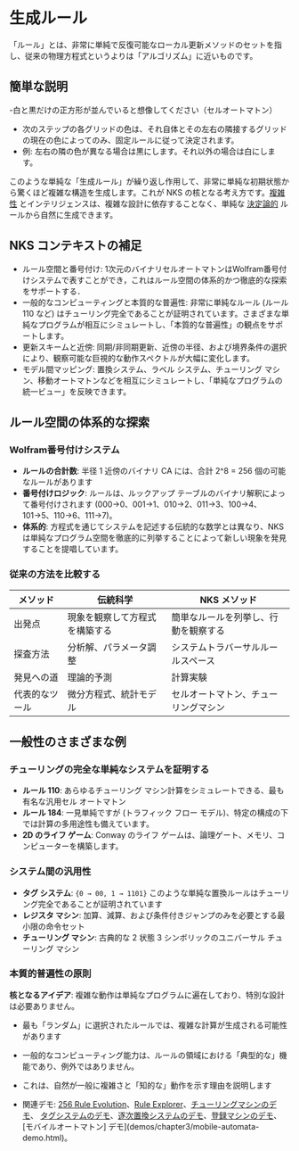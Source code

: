 # 生成ルール

「ルール」とは、非常に単純で反復可能なローカル更新メソッドのセットを指し、従来の物理方程式というよりは「アルゴリズム」に近いものです。

## 簡単な説明

-白と黒だけの正方形が並んでいると想像してください（セルオートマトン）
- 次のステップの各グリッドの色は、それ自体とその左右の隣接するグリッドの現在の色によってのみ、固定ルールに従って決定されます。
- 例: 左右の隣の色が異なる場合は黒にします。それ以外の場合は白にします。

このような単純な「生成ルール」が繰り返し作用して、非常に単純な初期状態から驚くほど複雑な構造を生成します。これが NKS の核となる考え方です。[複雑性](annotation:complexity) とインテリジェンスは、複雑な設計に依存することなく、単純な [決定論的](annotation:determinism) ルールから自然に生成できます。

## NKS コンテキストの補足

- ルール空間と番号付け: 1次元のバイナリセルオートマトンはWolfram番号付けシステムで表すことができ，これはルール空間の体系的かつ徹底的な探索をサポートする．
- 一般的なコンピューティングと本質的な普遍性: 非常に単純なルール (ルール 110 など) はチューリング完全であることが証明されています。さまざまな単純なプログラムが相互にシミュレートし、「本質的な普遍性」の観点をサポートします。
- 更新スキームと近傍: 同期/非同期更新、近傍の半径、および境界条件の選択により、観察可能な巨視的な動作スペクトルが大幅に変化します。
- モデル間マッピング: 置換システム、ラベル システム、チューリング マシン、移動オートマトンなどを相互にシミュレートし、「単純なプログラムの統一ビュー」を反映できます。

## ルール空間の体系的な探索

### Wolfram番号付けシステム
- **ルールの合計数**: 半径 1 近傍のバイナリ CA には、合計 2^8 = 256 個の可能なルールがあります
- **番号付けロジック**: ルールは、ルックアップ テーブルのバイナリ解釈によって番号付けされます (000→0、001→1、010→2、011→3、100→4、101→5、110→6、111→7)。
- **体系的**: 方程式を通じてシステムを記述する伝統的な数学とは異なり、NKS は単純なプログラム空間を徹底的に列挙することによって新しい現象を発見することを提唱しています。

### 従来の方法を比較する
|メソッド |伝統科学 | NKS メソッド |
|------|----------|----------|
|出発点 |現象を観察して方程式を構築する |簡単なルールを列挙し、行動を観察する |
|探査方法 |分析解、パラメータ調整 |システムトラバーサルルールスペース |
|発見への道 |理論的予測 |計算実験 |
|代表的なツール |微分方程式、統計モデル |セルオートマトン、チューリングマシン |

## 一般性のさまざまな例

### チューリングの完全な単純なシステムを証明する
- **ルール 110**: あらゆるチューリング マシン計算をシミュレートできる、最も有名な汎用セル オートマトン
- **ルール 184**: 一見単純ですが (トラフィック フロー モデル)、特定の構成の下では計算の多用途性も備えています。
- **2D のライフ ゲーム**: Conway のライフ ゲームは、論理ゲート、メモリ、コンピューターを構築します。

### システム間の汎用性
- **タグ システム**: `{0 → 00, 1 → 1101}` このような単純な置換ルールはチューリング完全であることが証明されています
- **レジスタ マシン**: 加算、減算、および条件付きジャンプのみを必要とする最小限の命令セット
- **チューリング マシン**: 古典的な 2 状態 3 シンボリックのユニバーサル チューリング マシン

### 本質的普遍性の原則
**核となるアイデア**: 複雑な動作は単純なプログラムに遍在しており、特別な設計は必要ありません。
- 最も「ランダム」に選択されたルールでは、複雑な計算が生成される可能性があります
- 一般的なコンピューティング能力は、ルールの領域における「典型的な」機能であり、例外ではありません。
- これは、自然が一般に複雑さと「知的な」動作を示す理由を説明します

- 関連デモ: [256 Rule Evolution](demos/wolfram-rules-256/wolfram-256-rules-demo.html)、[Rule Explorer](demos/wolfram-rules-explorer/wolfram-rules-explorer.html)、[チューリングマシンのデモ](demos/chapter3/turing-machine-demo.html)、 [タグシステムのデモ](demos/chapter3/tag-system-demo.html)、[逐次置換システムのデモ](demos/chapter3/sequential-substitution-demo.html)、[登録マシンのデモ](demos/chapter3/register-machine-demo.html)、[モバイルオートマトン] デモ](demos/chapter3/mobile-automata-demo.html)。
